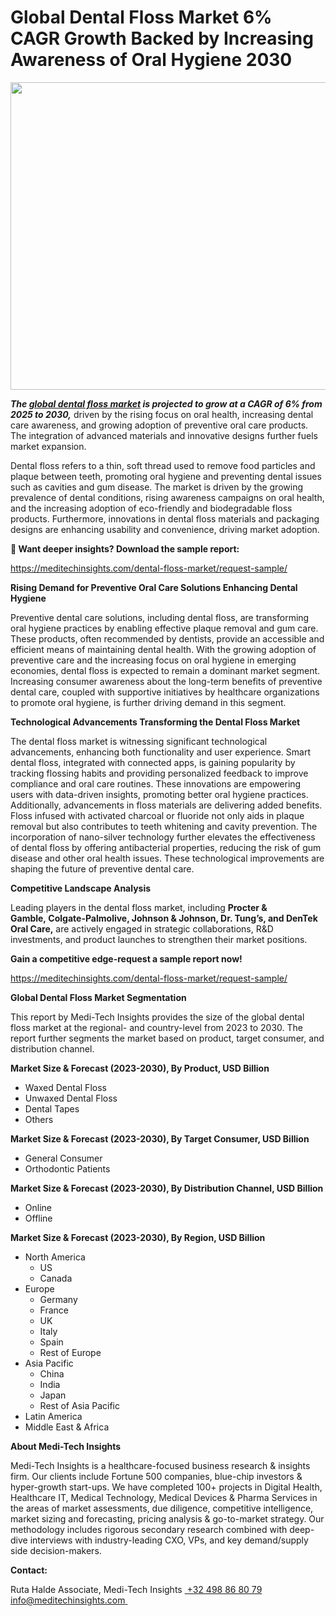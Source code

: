 <H1> Global Dental Floss Market 6% CAGR Growth Backed by Increasing Awareness of Oral Hygiene 2030 </H1>
<img class="alignnone size-full wp-image-1513" src="http://dailyinvestorhub.com/wp-content/uploads/2025/03/Dental-Floss-Market.png" alt="" width="808" height="492" />

<strong><em>The </em></strong><a href="https://meditechinsights.com/dental-floss-market/"><strong><em>global dental floss market</em></strong></a><strong><em> is projected to grow at a CAGR of 6% from 2025 to 2030,</em></strong> driven by the rising focus on oral health, increasing dental care awareness, and growing adoption of preventive oral care products. The integration of advanced materials and innovative designs further fuels market expansion.

Dental floss refers to a thin, soft thread used to remove food particles and plaque between teeth, promoting oral hygiene and preventing dental issues such as cavities and gum disease. The market is driven by the growing prevalence of dental conditions, rising awareness campaigns on oral health, and the increasing adoption of eco-friendly and biodegradable floss products. Furthermore, innovations in dental floss materials and packaging designs are enhancing usability and convenience, driving market adoption.

<strong>🔗 Want deeper insights? Download the sample report:</strong>

<a href="https://meditechinsights.com/dental-floss-market/request-sample/">https://meditechinsights.com/dental-floss-market/request-sample/</a>

<strong>Rising Demand for Preventive Oral Care Solutions Enhancing Dental Hygiene</strong>

Preventive dental care solutions, including dental floss, are transforming oral hygiene practices by enabling effective plaque removal and gum care. These products, often recommended by dentists, provide an accessible and efficient means of maintaining dental health. With the growing adoption of preventive care and the increasing focus on oral hygiene in emerging economies, dental floss is expected to remain a dominant market segment. Increasing consumer awareness about the long-term benefits of preventive dental care, coupled with supportive initiatives by healthcare organizations to promote oral hygiene, is further driving demand in this segment.

<strong>Technological Advancements Transforming the Dental Floss Market</strong>

The dental floss market is witnessing significant technological advancements, enhancing both functionality and user experience. Smart dental floss, integrated with connected apps, is gaining popularity by tracking flossing habits and providing personalized feedback to improve compliance and oral care routines. These innovations are empowering users with data-driven insights, promoting better oral hygiene practices. Additionally, advancements in floss materials are delivering added benefits. Floss infused with activated charcoal or fluoride not only aids in plaque removal but also contributes to teeth whitening and cavity prevention. The incorporation of nano-silver technology further elevates the effectiveness of dental floss by offering antibacterial properties, reducing the risk of gum disease and other oral health issues. These technological improvements are shaping the future of preventive dental care.

<strong>Competitive Landscape Analysis</strong>

Leading players in the dental floss market, including <strong>Procter &amp; Gamble, Colgate-Palmolive, Johnson &amp; Johnson, Dr. Tung’s, and DenTek Oral Care,</strong> are actively engaged in strategic collaborations, R&amp;D investments, and product launches to strengthen their market positions.

<strong>Gain a competitive edge-request a sample report now!</strong><strong> </strong>

<a href="https://meditechinsights.com/dental-floss-market/request-sample/">https://meditechinsights.com/dental-floss-market/request-sample/</a>

<strong>Global Dental Floss Market Segmentation</strong>

This report by Medi-Tech Insights provides the size of the global dental floss market at the regional- and country-level from 2023 to 2030. The report further segments the market based on product, target consumer, and distribution channel.

<strong>Market Size &amp; Forecast (2023-2030), By Product, USD Billion</strong>
<ul>
 	<li>Waxed Dental Floss</li>
 	<li>Unwaxed Dental Floss</li>
 	<li>Dental Tapes</li>
 	<li>Others</li>
</ul>
<strong>Market Size &amp; Forecast (2023-2030), By Target Consumer, USD Billion</strong>
<ul>
 	<li>General Consumer</li>
 	<li>Orthodontic Patients</li>
</ul>
<strong>Market Size &amp; Forecast (2023-2030), By Distribution Channel, USD Billion</strong>
<ul>
 	<li>Online</li>
 	<li>Offline</li>
</ul>
<strong>Market Size &amp; Forecast (2023-2030), By Region, USD Billion</strong>
<ul>
 	<li>North America
<ul>
 	<li>US</li>
 	<li>Canada</li>
</ul>
</li>
 	<li>Europe
<ul>
 	<li>Germany</li>
 	<li>France</li>
 	<li>UK</li>
 	<li>Italy</li>
 	<li>Spain</li>
 	<li>Rest of Europe</li>
</ul>
</li>
 	<li>Asia Pacific
<ul>
 	<li>China</li>
 	<li>India</li>
 	<li>Japan</li>
 	<li>Rest of Asia Pacific</li>
</ul>
</li>
 	<li>Latin America</li>
 	<li>Middle East &amp; Africa</li>
</ul>
<strong>About Medi-Tech Insights</strong>

Medi-Tech Insights is a healthcare-focused business research &amp; insights firm. Our clients include Fortune 500 companies, blue-chip investors &amp; hyper-growth start-ups. We have completed 100+ projects in Digital Health, Healthcare IT, Medical Technology, Medical Devices &amp; Pharma Services in the areas of market assessments, due diligence, competitive intelligence, market sizing and forecasting, pricing analysis &amp; go-to-market strategy. Our methodology includes rigorous secondary research combined with deep-dive interviews with industry-leading CXO, VPs, and key demand/supply side decision-makers.

<strong>Contact:</strong>

Ruta Halde
Associate, Medi-Tech Insights
<u> +32 498 86 80 79
</u><a href="mailto:info@meditechinsights.com">info@meditechinsights.com</a><u> </u>
